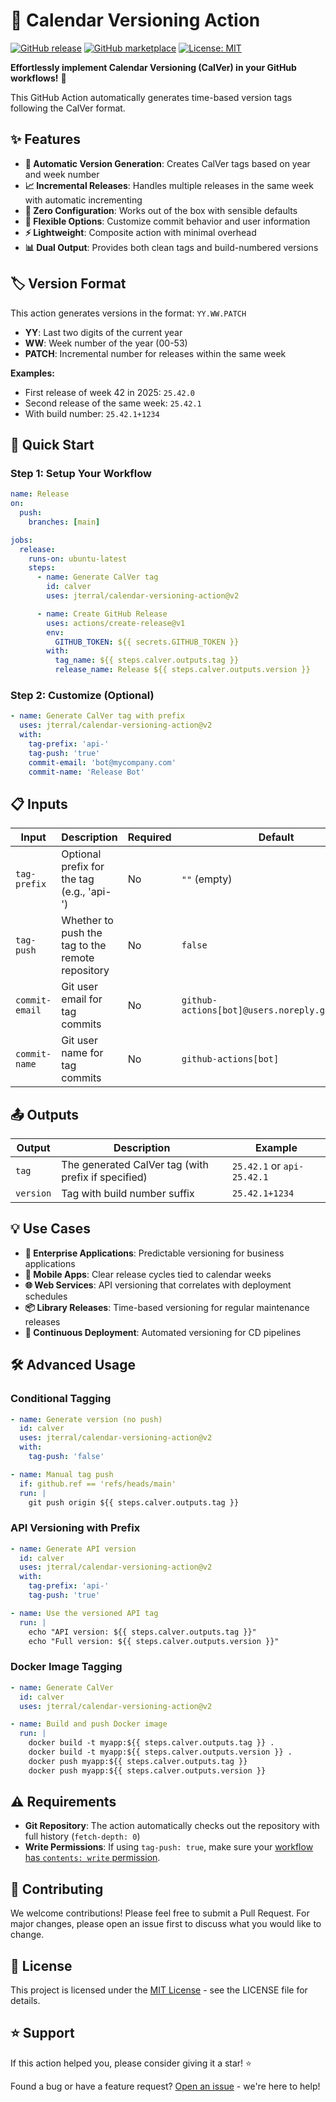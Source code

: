 # 📅 Calendar Versioning Action

[![GitHub release](https://img.shields.io/github/release/jterral/calendar-versioning-action.svg)](https://github.com/jterral/calendar-versioning-action/releases)
[![GitHub marketplace](https://img.shields.io/badge/marketplace-calendar--versioning--action-blue?logo=github)](https://github.com/marketplace/actions/calendar-versioning-action)
[![License: MIT](https://img.shields.io/badge/License-MIT-yellow.svg)](https://opensource.org/licenses/MIT)

**Effortlessly implement Calendar Versioning (CalVer) in your GitHub workflows!** 🚀

This GitHub Action automatically generates time-based version tags following the CalVer format.

## ✨ Features

- **🔄 Automatic Version Generation**: Creates CalVer tags based on year and week number
- **📈 Incremental Releases**: Handles multiple releases in the same week with automatic incrementing
- **🎯 Zero Configuration**: Works out of the box with sensible defaults
- **🔧 Flexible Options**: Customize commit behavior and user information
- **⚡ Lightweight**: Composite action with minimal overhead
- **📊 Dual Output**: Provides both clean tags and build-numbered versions

## 🏷️ Version Format

This action generates versions in the format: `YY.WW.PATCH`

- **YY**: Last two digits of the current year
- **WW**: Week number of the year (00-53)
- **PATCH**: Incremental number for releases within the same week

**Examples:**

- First release of week 42 in 2025: `25.42.0`
- Second release of the same week: `25.42.1`
- With build number: `25.42.1+1234`

## 🚀 Quick Start

### Step 1: Setup Your Workflow

```yaml
name: Release
on:
  push:
    branches: [main]

jobs:
  release:
    runs-on: ubuntu-latest
    steps:
      - name: Generate CalVer tag
        id: calver
        uses: jterral/calendar-versioning-action@v2

      - name: Create GitHub Release
        uses: actions/create-release@v1
        env:
          GITHUB_TOKEN: ${{ secrets.GITHUB_TOKEN }}
        with:
          tag_name: ${{ steps.calver.outputs.tag }}
          release_name: Release ${{ steps.calver.outputs.version }}
```

### Step 2: Customize (Optional)

```yaml
- name: Generate CalVer tag with prefix
  uses: jterral/calendar-versioning-action@v2
  with:
    tag-prefix: 'api-'
    tag-push: 'true'
    commit-email: 'bot@mycompany.com'
    commit-name: 'Release Bot'
```

## 📋 Inputs

| Input | Description | Required | Default |
|-------|-------------|----------|---------|
| `tag-prefix` | Optional prefix for the tag (e.g., 'api-') | No | `""` (empty) |
| `tag-push` | Whether to push the tag to the remote repository | No | `false` |
| `commit-email` | Git user email for tag commits | No | `github-actions[bot]@users.noreply.github.com` |
| `commit-name` | Git user name for tag commits | No | `github-actions[bot]` |

## 📤 Outputs

| Output | Description | Example |
|--------|-------------|---------|
| `tag` | The generated CalVer tag (with prefix if specified) | `25.42.1` or `api-25.42.1` |
| `version` | Tag with build number suffix | `25.42.1+1234` |

## 💡 Use Cases

- **🏢 Enterprise Applications**: Predictable versioning for business applications
- **📱 Mobile Apps**: Clear release cycles tied to calendar weeks
- **🌐 Web Services**: API versioning that correlates with deployment schedules
- **📦 Library Releases**: Time-based versioning for regular maintenance releases
- **🔄 Continuous Deployment**: Automated versioning for CD pipelines

## 🛠️ Advanced Usage

### Conditional Tagging

```yaml
- name: Generate version (no push)
  id: calver
  uses: jterral/calendar-versioning-action@v2
  with:
    tag-push: 'false'

- name: Manual tag push
  if: github.ref == 'refs/heads/main'
  run: |
    git push origin ${{ steps.calver.outputs.tag }}
```

### API Versioning with Prefix

```yaml
- name: Generate API version
  id: calver
  uses: jterral/calendar-versioning-action@v2
  with:
    tag-prefix: 'api-'
    tag-push: 'true'

- name: Use the versioned API tag
  run: |
    echo "API version: ${{ steps.calver.outputs.tag }}"
    echo "Full version: ${{ steps.calver.outputs.version }}"
```

### Docker Image Tagging

```yaml
- name: Generate CalVer
  id: calver
  uses: jterral/calendar-versioning-action@v2

- name: Build and push Docker image
  run: |
    docker build -t myapp:${{ steps.calver.outputs.tag }} .
    docker build -t myapp:${{ steps.calver.outputs.version }} .
    docker push myapp:${{ steps.calver.outputs.tag }}
    docker push myapp:${{ steps.calver.outputs.version }}
```

## ⚠️ Requirements

- **Git Repository**: The action automatically checks out the repository with full history (`fetch-depth: 0`)
- **Write Permissions**: If using `tag-push: true`, make sure your [workflow has `contents: write` permission](https://docs.github.com/en/actions/using-jobs/assigning-permissions-to-jobs).

## 🤝 Contributing

We welcome contributions! Please feel free to submit a Pull Request. For major changes, please open an issue first to discuss what you would like to change.

## 📄 License

This project is licensed under the [MIT License](LICENSE) - see the LICENSE file for details.

## ⭐ Support

If this action helped you, please consider giving it a star! ⭐

Found a bug or have a feature request? [Open an issue](https://github.com/jterral/calendar-versioning-action/issues) - we're here to help!
